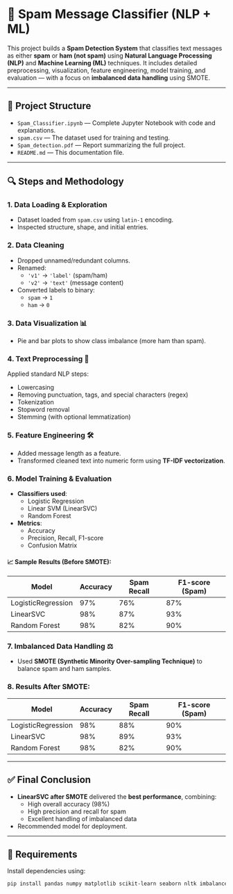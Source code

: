 
# 📨 Spam Message Classifier (NLP + ML)

This project builds a **Spam Detection System** that classifies text messages as either **spam** or **ham (not spam)** using **Natural Language Processing (NLP)** and **Machine Learning (ML)** techniques. It includes detailed preprocessing, visualization, feature engineering, model training, and evaluation — with a focus on **imbalanced data handling** using SMOTE.

---

## 📁 Project Structure

- `Spam_Classifier.ipynb` — Complete Jupyter Notebook with code and explanations.
- `spam.csv` — The dataset used for training and testing.
- `Spam_detection.pdf` — Report summarizing the full project.
- `README.md` — This documentation file.

---

## 🔍 Steps and Methodology

### 1. Data Loading & Exploration
- Dataset loaded from `spam.csv` using `latin-1` encoding.
- Inspected structure, shape, and initial entries.

### 2. Data Cleaning
- Dropped unnamed/redundant columns.
- Renamed:
  - `'v1'` → `'label'` (spam/ham)
  - `'v2'` → `'text'` (message content)
- Converted labels to binary:
  - `spam` → `1`
  - `ham` → `0`

### 3. Data Visualization 📊
- Pie and bar plots to show class imbalance (more ham than spam).

### 4. Text Preprocessing 💬
Applied standard NLP steps:
- Lowercasing
- Removing punctuation, tags, and special characters (regex)
- Tokenization
- Stopword removal
- Stemming (with optional lemmatization)

### 5. Feature Engineering 🛠
- Added message length as a feature.
- Transformed cleaned text into numeric form using **TF-IDF vectorization**.

### 6. Model Training & Evaluation
- **Classifiers used**:
  - Logistic Regression
  - Linear SVM (LinearSVC)
  - Random Forest
- **Metrics**:
  - Accuracy
  - Precision, Recall, F1-score
  - Confusion Matrix

#### 📈 Sample Results (Before SMOTE):
| Model             | Accuracy | Spam Recall | F1-score (Spam) |
|------------------|----------|-------------|-----------------|
| LogisticRegression | 97%      | 76%         | 87%             |
| LinearSVC          | 98%      | 87%         | 93%             |
| Random Forest      | 98%      | 82%         | 90%             |

### 7. Imbalanced Data Handling ⚖
- Used **SMOTE (Synthetic Minority Over-sampling Technique)** to balance spam and ham samples.

### 8. Results After SMOTE:
| Model             | Accuracy | Spam Recall | F1-score (Spam) |
|------------------|----------|-------------|-----------------|
| LogisticRegression | 98%      | 88%         | 90%             |
| LinearSVC          | 98%      | 89%         | 93%             |
| Random Forest      | 98%      | 82%         | 90%             |

---

## ✅ Final Conclusion

- **LinearSVC after SMOTE** delivered the **best performance**, combining:
  - High overall accuracy (98%)
  - High precision and recall for spam
  - Excellent handling of imbalanced data
- Recommended model for deployment.

---

## 🔧 Requirements

Install dependencies using:

```bash
pip install pandas numpy matplotlib scikit-learn seaborn nltk imbalanced-learn
